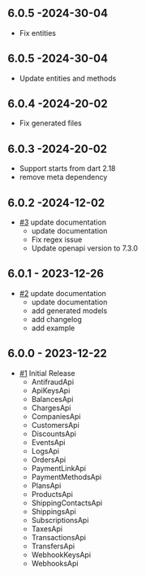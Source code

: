 ## 6.0.5 -2024-30-04
   * Fix entities
## 6.0.5 -2024-30-04
   * Update entities and methods
## 6.0.4 -2024-20-02
   * Fix generated files
## 6.0.3 -2024-20-02
   * Support starts from dart 2.18
   * remove meta dependency
## 6.0.2 -2024-12-02
* [#3](https://github.com/conekta/conekta-dart/pull/2) update documentation
  * update documentation
  * Fix regex issue
  * Update openapi version to 7.3.0
## 6.0.1 - 2023-12-26
* [#2](https://github.com/conekta/conekta-dart/pull/2) update documentation
  * update documentation
  * add generated models
  * add changelog
  * add example

## 6.0.0 - 2023-12-22
* [#1](https://github.com/conekta/conekta-dart/pull/1) Initial Release
  * AntifraudApi
  * ApiKeysApi
  * BalancesApi
  * ChargesApi
  * CompaniesApi
  * CustomersApi
  * DiscountsApi
  * EventsApi
  * LogsApi
  * OrdersApi
  * PaymentLinkApi
  * PaymentMethodsApi
  * PlansApi
  * ProductsApi
  * ShippingContactsApi
  * ShippingsApi
  * SubscriptionsApi
  * TaxesApi
  * TransactionsApi
  * TransfersApi
  * WebhookKeysApi
  * WebhooksApi
